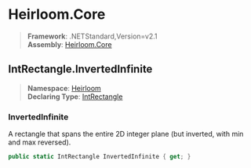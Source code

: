 # Heirloom.Core

> **Framework**: .NETStandard,Version=v2.1  
> **Assembly**: [Heirloom.Core][0]  

## IntRectangle.InvertedInfinite

> **Namespace**: [Heirloom][0]  
> **Declaring Type**: [IntRectangle][1]  

### InvertedInfinite

A rectangle that spans the entire 2D integer plane (but inverted, with min and max reversed).

```cs
public static IntRectangle InvertedInfinite { get; }
```

[0]: ../../../Heirloom.Core.md
[1]: ../IntRectangle.md
